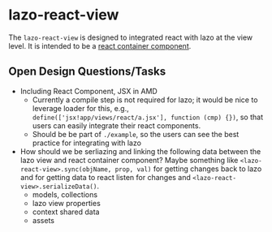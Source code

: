 # lazo-react-view
The `lazo-react-view` is designed to integrated react with lazo at the view level. It is intended to be
a [react container component](https://medium.com/@learnreact/container-components-c0e67432e005).

## Open Design Questions/Tasks

* Including React Component, JSX in AMD
    * Currently a compile step is not required for lazo; it would be nice to leverage loader
      for this, e.g., `define(['jsx!app/views/react/a.jsx'], function (cmp) {})`, so that users
      can easily integrate their react components.
    * Should be be part of `./example`, so the users can see the best practice for integrating with lazo
* How should we be serliazing and linking the following data between the lazo view and
  react container component? Maybe something like `<lazo-react-view>.sync(objName, prop, val)`
  for getting changes back to lazo and for getting data to react listen for changes and
  `<lazo-react-view>.serializeData()`.
    * models, collections
    * lazo view properties
    * context shared data
    * assets

